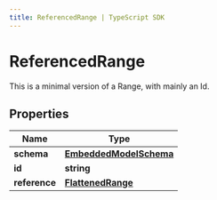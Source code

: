 ```yaml
---
title: ReferencedRange | TypeScript SDK
---
```



# ReferencedRange

This is a minimal version of a Range, with mainly an Id.

## Properties

Name | Type
------------ | -------------
**schema** | [**EmbeddedModelSchema**](EmbeddedModelSchema)
**id** | **string**
**reference** | [**FlattenedRange**](FlattenedRange)


